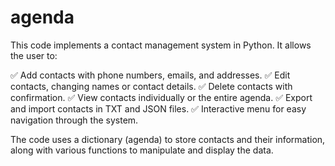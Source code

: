 # agenda

This code implements a contact management system in Python. It allows the user to:

✅ Add contacts with phone numbers, emails, and addresses.
✅ Edit contacts, changing names or contact details.
✅ Delete contacts with confirmation.
✅ View contacts individually or the entire agenda.
✅ Export and import contacts in TXT and JSON files.
✅ Interactive menu for easy navigation through the system.

The code uses a dictionary (agenda) to store contacts and their information, along with various functions to manipulate and display the data.
